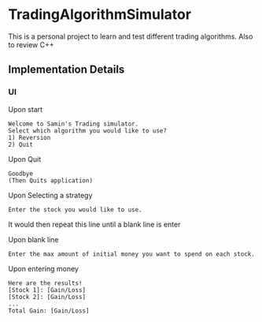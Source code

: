 # TradingAlgorithmSimulator
This is a personal project to learn and test different trading algorithms. Also to review C++

## Implementation Details
### UI

Upon start
```
Welcome to Samin's Trading simulator.
Select which algorithm you would like to use?
1) Reversion
2) Quit
```

Upon Quit
```
Goodbye
(Then Quits application)
```

Upon Selecting a strategy
```
Enter the stock you would like to use.
```

It would then repeat this line until a blank line is enter

Upon blank line
```
Enter the max amount of initial money you want to spend on each stock.
```

Upon entering money
```
Here are the results!
[Stock 1]: [Gain/Loss]
[Stock 2]: [Gain/Loss]
...
Total Gain: [Gain/Loss]
```
